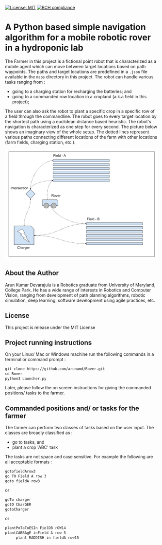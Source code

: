 [![License: MIT](https://img.shields.io/badge/License-MIT-yellow.svg)](https://opensource.org/licenses/MIT)
[![BCH compliance](https://bettercodehub.com/edge/badge/arunumd/Rover?branch=master)](https://bettercodehub.com/)

# A Python based simple navigation algorithm for a mobile robotic rover in a hydroponic lab

The Farmer in this project is a fictional point robot that is characterized as a mobile agent which can move between target
locations based on path waypoints. The paths and target locations are predefined in a `.json` file available in the `maps`
directory in this project. The robot can handle various tasks ranging from :
- going to a charging station for recharging the batteries; and
- going to a commanded row location in a cropland (a.k.a field in this project);

The user can also ask the robot to plant a specific crop in a specific row of a field through the commandline. The robot goes
to every target location by the shortest path using a euclidean distance based heuristic. The robot's navigation is characterized as one step for every second. The picture below shows an imaginary view of the whole setup. The dotted lines represent various paths connecting different locations of the farm with other locations (farm fields, charging station, etc.).

![The setup](description/problem_scenario.png)

## About the Author

Arun Kumar Devarajulu is a Robotics graduate from University of Maryland, College Park. He has a wide range of interests in
Robotics and Computer Vision, ranging from development of path planning algorithms, robotic simulation, deep learning,
software development using agile practices, etc.

## License

This project is release under the MIT License

## Project running instructions

On your Linux/ Mac or Windows machine run the following commands in a terminal or command prompt :
```
git clone https://github.com/arunumd/Rover.git
cd Rover
python3 Launcher.py
```

Later, please follow the on screen instructions for giving the commanded positions/ tasks to the farmer.

## Commanded positions and/ or tasks for the farmer

The farmer can perform two classes of tasks based on the user input. The classes are broadly classified as :
- go to tasks; and
- plant a crop 'ABC' task

The tasks are not space and case sensitive. For example the following are all acceptable formats :
```
gotofieldArow3
go TO Field A row 3
goto fieldA row3
```

or

```
goTo charger
gotO CharGER
gotoCharger
```

or

```
plantPoTaToESIn FielDB rOW14
plantCABBAgE inField A row 5
     plant RADDISH in fieldA row15
```
